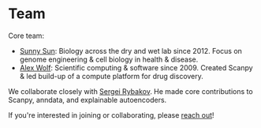 # Team

Core team:

- [Sunny Sun](https://github.com/sunnyosun): Biology across the dry and wet lab since 2012. Focus on genome engineering & cell biology in health & disease.
- [Alex Wolf](https://falexwolf.me): Scientific computing & software since 2009. Created Scanpy & led build-up of a compute platform for drug discovery.

We collaborate closely with [Sergei Rybakov](https://github.com/koncopd). He made core contributions to Scanpy, anndata, and explainable autoencoders.

If you're interested in joining or collaborating, please [reach out](/contact)!
